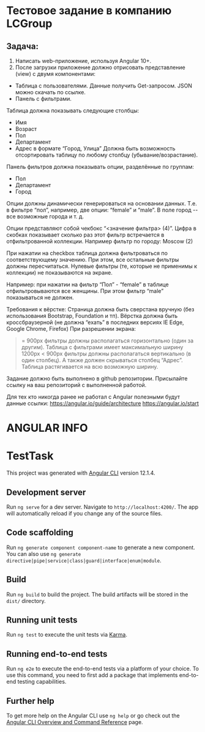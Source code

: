 # Тестовое задание в компанию LCGroup

## Задача:
1. Написать web-приложение, используя Angular 10+.
2. После загрузки приложение должно отрисовать представление (view) с двумя компонентами:
- Таблица с пользователями. Данные получить Get-запросом. JSON можно скачать по ссылке.
- Панель с фильтрами.
 
Таблица должна показывать следующие столбцы:
- Имя
- Возраст
- Пол
- Департамент 
- Адрес в формате “Город, Улица”
Должна быть возможность отсортировать таблицу по любому столбцу (убывание/возрастание).
 
Панель фильтров должна показывать опции, разделённые по группам:
- Пол
- Департамент
- Город
 
Опции должны динамически генерироваться на основании данных. Т.е. в фильтре “пол”, например, две опции: “female” и “male”. В поле город -- все возможные города и т. д.
 
Опции представляют собой чекбокс “<значение фильтра> (4)”. Цифра в скобках показывает сколько раз этот фильтр встречается в отфильтрованной коллекции. Например фильтр по городу: Moscow (2)
 
При нажатии на checkbox таблица должна фильтроваться по соответствующему значению. При этом, все остальные фильтры должны пересчитаться. Нулевые фильтры (те, которые не применимы к коллекции) не показываются на экране.
 
Например: при нажатии на фильтр “Пол” - “female” в таблице отфильтровываются все женщины. При этом фильтр “male” показываться не должен.

 
Требования к вёрстке:
Страница должна быть сверстана вручную (без использования Bootstrap, Foundation и тп).
Вёрстка должна быть кроссбраузерной (не должна “ехать” в последних версиях IE Edge, Google Chrome, Firefox)
При разрешении экрана:
 >= 900px фильтры должны располагаться горизонтально (один за другим). Таблица с фильтрами имеет максимальную ширину 1200px
< 900px фильтры должны располагаться вертикально (в один столбец). А также должен скрываться столбец “Адрес”. Таблица растягивается на всю возможную ширину.


 
Задание должно быть выполнено в github репозитории. Присылайте ссылку на ваш репозиторий с выполненной работой.

Для тех кто никогда ранее не работал с Angular полезными будут данные ссылки: 
https://angular.io/guide/architecture
https://angular.io/start

# ANGULAR INFO

# TestTask

This project was generated with [Angular CLI](https://github.com/angular/angular-cli) version 12.1.4.

## Development server

Run `ng serve` for a dev server. Navigate to `http://localhost:4200/`. The app will automatically reload if you change any of the source files.

## Code scaffolding

Run `ng generate component component-name` to generate a new component. You can also use `ng generate directive|pipe|service|class|guard|interface|enum|module`.

## Build

Run `ng build` to build the project. The build artifacts will be stored in the `dist/` directory.

## Running unit tests

Run `ng test` to execute the unit tests via [Karma](https://karma-runner.github.io).

## Running end-to-end tests

Run `ng e2e` to execute the end-to-end tests via a platform of your choice. To use this command, you need to first add a package that implements end-to-end testing capabilities.

## Further help

To get more help on the Angular CLI use `ng help` or go check out the [Angular CLI Overview and Command Reference](https://angular.io/cli) page.
